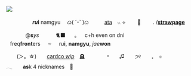 ![](https://files.catbox.moe/9bsjji.png)

　　　　　__*ru*i__ namgyu　 ᜊ( ˊᵕˋ )ᜊ
⠀　　[ata](https://namrui.atabook.org/)　𓏭 ⟡ 　　🔪 　　. /[**straw**__page__](https://namruii.straw.page)




⠀⠀⠀⠀⠀@**s***ys*⠀⠀⠀⠀ 🐈‍⬛ ⠀⠀｡⠀⠀c+h even on dni 
⠀⠀⠀⠀ ⠀freq**front**ers⠀⠀⏖⠀⠀r*u***i**, **namgyu**, _jae_**won**

  (＞。☆)  [cardco *wip*](https://link) 🪦
    ˒˒  ♫  ੭୧  ₊ ⊹
     𓂃  **as**k 4 nicknames 🍴
